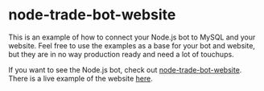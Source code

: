 # node-trade-bot-website
This is an example of how to connect your Node.js bot to MySQL and your website. Feel free to use the examples as a base for your bot and website, but they are in no way production ready and need a lot of touchups. 

If you want to see the Node.js bot, check out [node-trade-bot-website](https://github.com/andrewda/node-trade-bot). There is a live example of the website [here](http://drewbits.com/tutorials/steam/viewoffers.html).
